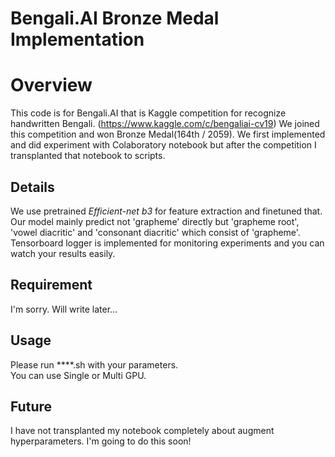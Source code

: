 # Bengali.AI Bronze Medal Implementation

# Overview

This code is for Bengali.AI that is Kaggle competition for recognize handwritten Bengali. (https://www.kaggle.com/c/bengaliai-cv19)
We joined this competition and won Bronze Medal(164th / 2059). We first implemented and did experiment with Colaboratory notebook but after the competition I transplanted that notebook to scripts.

## Details 
We use pretrained *Efficient-net b3* for feature extraction and finetuned that. Our model mainly predict not 'grapheme' directly but 'grapheme root', 'vowel diacritic' and 'consonant diacritic' which consist of 'grapheme'. Tensorboard logger is implemented for monitoring experiments and you can watch your results easily.

## Requirement
I'm sorry. Will write later...

## Usage
Please run \*\*\*\*.sh with your parameters.  
You can use Single or Multi GPU.

## Future 
I have not transplanted my notebook completely about augment hyperparameters. I'm going to do this soon!
